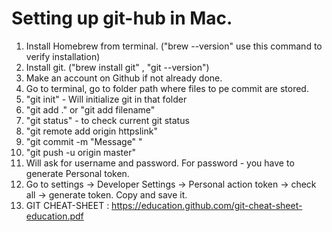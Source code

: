 # Setting up git-hub in Mac.
1. Install Homebrew from terminal. ("brew --version" use this command to verify installation)
2. Install git. ("brew install git" , "git --version")
3. Make an account on Github if not already done.
4. Go to terminal, go to folder path where files to pe commit are stored.
5. "git init" - Will initialize git in that folder
6. "git add ." or "git add filename"
7. "git status" - to check current git status
8. "git remote add origin httpslink"
9. "git commit -m "Message" "
10. "git push -u origin master"
11. Will ask for username and password. For password - you have to generate Personal token.
12. Go to settings -> Developer Settings -> Personal action token -> check all -> generate token. Copy and save it.
13. GIT CHEAT-SHEET : https://education.github.com/git-cheat-sheet-education.pdf
